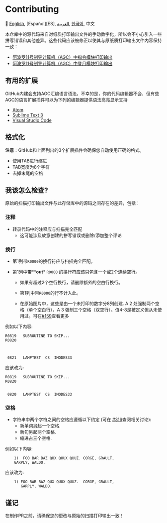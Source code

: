 # Contributing

:crossed_flags:
[English][EN],
[Español][ES],
[العربية][AR],
[한국어][KO_KR],
中文

[EN]:CONTRIBUTING.md
[AR]:CONTRIBUTING.ar.md
[KO_KR]:CONTRIBUTING.ko_kr.md
[ZH_CN]:CONTRIBUTING.zh_cn.md

本仓库中的源代码来自对纸质打印输出文件的手动数字化，所以会不小心引入一些拼写错误和其他差异。这些代码应该被修正以使其与原纸质打印输出文件内容保持一致：

* [阿波罗11号制导计算机（AGC）中指令模块打印输出][8]
* [阿波罗11号制导计算机（AGC）中登月模块打印输出][9]

## 有用的扩展

GitHub内建会支持AGC汇编语言语法。不幸的是，你的代码编辑器不会，但有些
AGC的语言扩展插件可以为下列的编辑器提供语法高亮显示支持

- [Atom][5]
- [Sublime Text 3][4]
- [Visual Studio Code][3]

## 格式化
**注意**：GitHub和上面列出的3个扩展插件会确保您自动使用正确的格式。

- 使用TAB进行缩进
- TAB宽度为8个字符
- 去掉末尾的空格

## 我该怎么检查?
原始的扫描打印输出文件与此存储库中的源码之间存在的差异，包括：

### 注释
- 转录代码中的注释应与扫描完全匹配
  - 这可能涉及故意创建的拼写错误或删除/添加整个评论

### 换行
- 第1列带`R0000`的换行符应与扫描完全匹配。
- 第1列中带**__out__* `R0000` 的换行符应该只包含一个或2个连续空行。

  - 如果有超过2个空行换行，请删除额外的空白行换行。
  
  - 第1列中带`R0000`的行不计入此。
    
  - 在原始图片中，这些是由一个未打印的数字分8列创建. A 2 处强制两个空格（单个空白行），A 3 强制三个空格（双空行）。值4-8是被定义但从未使用过。可在[#159][7]查看更多

例如以下内容:
```plain
R0819   SUBROUTINE TO SKIP...
R0820



 0821   LAMPTEST  CS  IMODES33
```
应该改为:
```plain
R0819   SUBROUTINE TO SKIP...
R0820


 0820   LAMPTEST  CS  IMODES33
```

### 空格
- 字符串中两个字符之间的空格应遵循以下约定 (可在 [#316][10]查阅相关讨论):
  - 新单词另起一个空格.
  - 新句另起两个空格.
  - 缩进占三个空格.
  

例如以下内容:
```plain
	1)  FOO BAR BAZ QUX QUUX QUUZ. CORGE, GRAULT,
	GARPLY, WALDO.
```
应该改为:
```plain
	1) FOO BAR BAZ QUX QUUX QUUZ.  CORGE, GRAULT,
	   GARPLY, WALDO.
```

## 谨记

在制作PR之前，请确保您的更改与原始的扫描打印输出一致！

[0]:https://github.com/chrislgarry/Apollo-11/pull/new/master
[1]:http://www.ibiblio.org/apollo/ScansForConversion/Luminary099/
[2]:http://www.ibiblio.org/apollo/ScansForConversion/Comanche055/
[3]:https://github.com/wopian/agc-assembly
[4]:https://github.com/jimlawton/AGC-Assembly
[5]:https://github.com/Alhadis/language-agc
[6]:https://github.com/wopian/agc-assembly#user-settings
[7]:https://github.com/chrislgarry/Apollo-11/issues/159
[8]:http://www.ibiblio.org/apollo/ScansForConversion/Comanche055/
[9]:http://www.ibiblio.org/apollo/ScansForConversion/Luminary099/
[10]:https://github.com/chrislgarry/Apollo-11/pull/316#pullrequestreview-102892741
